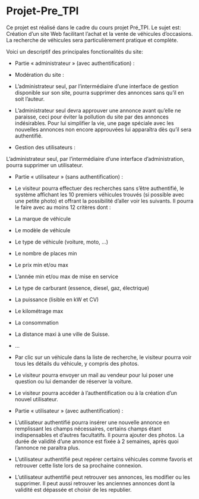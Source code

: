 # Projet-Pre_TPI
Ce projet est réalisé dans le cadre du cours projet Pré_TPI. 
Le sujet est: Création d’un site Web facilitant l’achat et la vente de véhicules d’occasions. La recherche de véhicules sera particulièrement pratique et complète.   

Voici un descriptif des principales fonctionalités du site:

  -	Partie « administrateur » (avec authentification) :
 
 -	Modération du site :
  
-	L’administrateur seul, par l’intermédiaire d’une interface de gestion disponible sur son site, pourra supprimer des annonces sans qu’il en soit l’auteur.
-	L’administrateur seul devra approuver une annonce avant qu’elle ne paraisse, ceci pour éviter la pollution du site par des annonces indésirables. Pour lui simplifier la vie, une page spéciale avec les nouvelles annonces non encore approuvées lui apparaîtra dès qu’il sera authentifié.

-	Gestion des utilisateurs :

L’administrateur seul, par l’intermédiaire d’une interface d’administration, pourra supprimer un utilisateur.



-	Partie « utilisateur » (sans authentification) :

-	Le visiteur pourra effectuer des recherches sans s’être authentifié, le système affichant les 10 premiers véhicules trouvés (si possible avec une petite photo) et offrant la possibilité d’aller voir les suivants. Il pourra le faire avec au moins 12 critères dont :
-	La marque de véhicule
-	Le modèle de véhicule
-	Le type de véhicule (voiture, moto, …)
-	Le nombre de places min
-	Le prix min et/ou max
-	L’année min et/ou max de mise en service
-	Le type de carburant (essence, diesel, gaz, électrique)
-	La puissance (lisible en kW et CV)
-	Le kilométrage max
-	La consommation
-	La distance maxi à une ville de Suisse.
-	…

-	Par clic sur un véhicule dans la liste de recherche, le visiteur pourra voir tous les détails du véhicule, y compris des photos.

-	Le visiteur pourra envoyer un mail au vendeur pour lui poser une question ou lui demander de réserver la voiture.

-	Le visiteur pourra accéder à l’authentification ou à la création d’un nouvel utilisateur.
 


-	Partie « utilisateur » (avec authentification) :

-	L’utilisateur authentifié pourra insérer une nouvelle annonce en remplissant les champs nécessaires, certains champs étant indispensables et d’autres facultatifs. Il pourra ajouter des photos. La durée de validité d’une annonce est fixée à 2 semaines, après quoi l’annonce ne paraitra plus.

-	L’utilisateur authentifié peut repérer certains véhicules comme favoris et retrouver cette liste lors de sa prochaine connexion.

-	L’utilisateur authentifié peut retrouver ses annonces, les modifier ou les supprimer. Il peut aussi retrouver les anciennes annonces dont la validité est dépassée et choisir de les republier.
